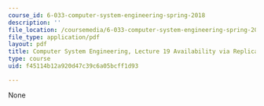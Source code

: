 ```yaml
---
course_id: 6-033-computer-system-engineering-spring-2018
description: ''
file_location: /coursemedia/6-033-computer-system-engineering-spring-2018/f45114b12a920d47c39c6a05bcff1d93_MIT6_033S18lec19.pdf
file_type: application/pdf
layout: pdf
title: Computer System Engineering, Lecture 19 Availability via Replication
type: course
uid: f45114b12a920d47c39c6a05bcff1d93

---
```

None